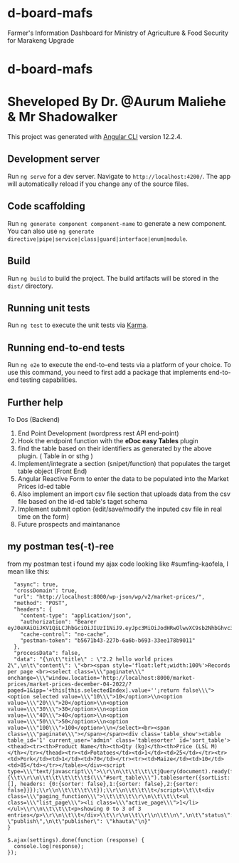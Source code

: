 # d-board-mafs
Farmer's Information Dashboard for Ministry of Agriculture &amp; Food Security for Marakeng Upgrade 
# d-board-mafs

# Sheveloped By Dr. @Aurum Maliehe & Mr Shadowalker

This project was generated with [Angular CLI](https://github.com/angular/angular-cli) version 12.2.4.

## Development server

Run `ng serve` for a dev server. Navigate to `http://localhost:4200/`. The app will automatically reload if you change any of the source files.

## Code scaffolding

Run `ng generate component component-name` to generate a new component. You can also use `ng generate directive|pipe|service|class|guard|interface|enum|module`.

## Build

Run `ng build` to build the project. The build artifacts will be stored in the `dist/` directory.

## Running unit tests

Run `ng test` to execute the unit tests via [Karma](https://karma-runner.github.io).

## Running end-to-end tests

Run `ng e2e` to execute the end-to-end tests via a platform of your choice. To use this command, you need to first add a package that implements end-to-end testing capabilities.

## Further help

To Dos (Backend)
1. End Point Development (wordpress rest API end-point)
2. Hook the endpoint function with the **eDoc easy Tables** plugin
3. find the table based on their identifiers as generated by the above plugin. ( Table in or sthg )
4. Implement/integrate a section (snipet/function) that populates the target table object
(Front End)
5. Angular Reactive Form to enter the data to be populated into the Market Prices id-ed table
6. Also implement an import csv file section that uploads data from the csv file based on the id-ed table's taget schema
7. Implement submit option {edit/save/modify the inputed csv file in real time on the form}
8. Future prospects and maintanance  

## my postman tes(-t)-ree

from my postman test i found my ajax code looking like #sumfing-kaofela, I mean like this:

```var settings = {
  "async": true,
  "crossDomain": true,
  "url": "http://localhost:8000/wp-json/wp/v2/market-prices/",
  "method": "POST",
  "headers": {
    "content-type": "application/json",
    "authorization": "Bearer eyJ0eXAiOiJKV1QiLCJhbGciOiJIUzI1NiJ9.eyJpc3MiOiJodHRwOlwvXC9sb2NhbGhvc3Q6ODAwMCIsImlhdCI6MTY1MDg5NDc1NiwibmJmIjoxNjUwODk0NzU2LCJleHAiOjE2NTE0OTk1NTYsImRhdGEiOnsidXNlciI6eyJpZCI6IjEifX19.ReRNaiHKkk9x5XvEtcJ2VQ75oykx2YN0crQ6WA7gzX4",
    "cache-control": "no-cache",
    "postman-token": "b5671b43-227b-6a6b-b693-33ee178b9011"
  },
  "processData": false,
  "data": "{\n\t\"title\" : \"2.2 hello world prices 2\",\n\t\"content\": \"<br><span style='float:left;width:100%'>Records per page <br><select class=\\\"paginate\\\" onchange=\\\"window.location='http://localhost:8000/market-prices/market-prices-december-04-2022/?paged=1&ipp='+this[this.selectedIndex].value+'';return false\\\"><option selected value=\\\"10\\\">10</option>\\n<option value=\\\"20\\\">20</option>\\n<option value=\\\"30\\\">30</option>\\n<option value=\\\"40\\\">40</option>\\n<option value=\\\"50\\\">50</option>\\n<option value=\\\"100\\\">100</option>\\n</select><br><span class=\\\"paginate\\\"></span></span><div class='table_show'><table table_id='1' current_user='admin' class='tablesorter' id='sort_table'><thead><tr><th>Product Name</th><th>Qty (kg)</th><th>Price (LSL M)</th></tr></thead><tr><td>Potatoes</td><td>1</td><td>25</td></tr><tr><td>Pork</td><td>1</td><td>70</td></tr><tr><td>Maize</td><td>10</td><td>85</td></tr></table></div><script type=\\\"text/javascript\\\">\\r\\n\\t\\t\\t\\tjQuery(document).ready(function($){\\t\\r\\n\\t\\t\\t\\t\\t$(\\\"#sort_table\\\").tablesorter({sortList: [], headers: {0:{sorter: false},1:{sorter: false},2:{sorter: false}}});\\r\\n\\t\\t\\t\\t});\\r\\n\\t\\t\\t</script>\\t\\t<div class=\\\"paging_function\\\">\\t\\t\\t\\r\\n\\t\\t\\t<ul class=\\\"list_page\\\"><li class=\\\"active_page\\\">1</li> </ul>\\r\\n\\t\\t\\t<p>showing 0 to 3 of 3 entries</p>\\r\\n\\t\\t</div>\\t\\r\\n\\t\\r\\n\\t\\n\",\n\t\"status\": \"publish\",\n\t\"publisher\": \"khauta\"\n}"
}

$.ajax(settings).done(function (response) {
  console.log(response);
});
```
